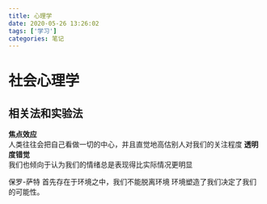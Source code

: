 ```yaml
---
title: 心理学
date: 2020-05-26 13:26:02
tags: ['学习']
categories: 笔记
---
```

# 社会心理学
## 相关法和实验法

**焦点效应**  
人类往往会把自己看做一切的中心，并且直觉地高估别人对我们的关注程度
**透明度错觉**  
我们也倾向于认为我们的情绪总是表现得比实际情况更明显




保罗-萨特 首先存在于环境之中，我们不能脱离环境 环境塑造了我们决定了我们的可能性。